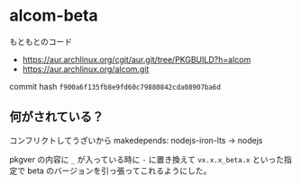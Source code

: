 # alcom-beta

もともとのコード

- https://aur.archlinux.org/cgit/aur.git/tree/PKGBUILD?h=alcom
- https://aur.archlinux.org/alcom.git

commit hash `f900a6f135fb8e9fd60c79880842cda08907ba6d`

## 何がされている？

コンフリクトしてうざいから makedepends: nodejs-iron-lts -> nodejs

pkgver の内容に `_` が入っている時に `-`  に置き換えて `vx.x.x_beta.x` といった指定で beta のバージョンを引っ張ってこれるようにした。

